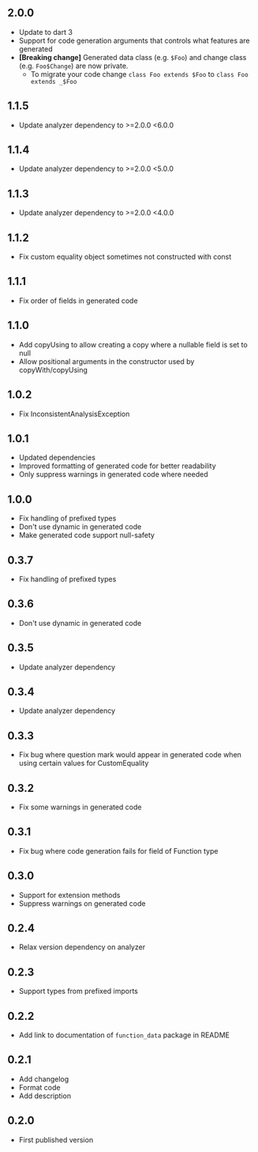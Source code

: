 ## 2.0.0

- Update to dart 3
- Support for code generation arguments that controls what features are generated
- **[Breaking change]** Generated data class (e.g. `$Foo`) and change class (e.g. `Foo$Change`) are now private.
  - To migrate your code change `class Foo extends $Foo` to `class Foo extends _$Foo`

## 1.1.5

- Update analyzer dependency to >=2.0.0 <6.0.0

## 1.1.4

- Update analyzer dependency to >=2.0.0 <5.0.0

## 1.1.3

- Update analyzer dependency to >=2.0.0 <4.0.0

## 1.1.2

- Fix custom equality object sometimes not constructed with const

## 1.1.1

- Fix order of fields in generated code

## 1.1.0

- Add copyUsing to allow creating a copy where a nullable field is set to null
- Allow positional arguments in the constructor used by copyWith/copyUsing

## 1.0.2

- Fix InconsistentAnalysisException

## 1.0.1

- Updated dependencies
- Improved formatting of generated code for better readability
- Only suppress warnings in generated code where needed

## 1.0.0

- Fix handling of prefixed types
- Don't use dynamic in generated code
- Make generated code support null-safety

## 0.3.7

- Fix handling of prefixed types

## 0.3.6

- Don't use dynamic in generated code

## 0.3.5

- Update analyzer dependency

## 0.3.4

- Update analyzer dependency

## 0.3.3

- Fix bug where question mark would appear in generated code when using certain values
  for CustomEquality

## 0.3.2

- Fix some warnings in generated code

## 0.3.1

- Fix bug where code generation fails for field of Function type

## 0.3.0

- Support for extension methods
- Suppress warnings on generated code

## 0.2.4

- Relax version dependency on analyzer

## 0.2.3

- Support types from prefixed imports

## 0.2.2

- Add link to documentation of `function_data` package in README

## 0.2.1

- Add changelog
- Format code
- Add description

## 0.2.0

- First published version
